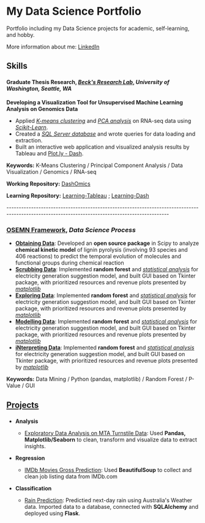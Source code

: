 # My Data Science Portfolio
Portfolio including my Data Science projects for academic, self-learning, and hobby.

More information about me: [LinkedIn](https://www.linkedin.com/in/berkmonder/)

## <p>**Skills**

#### Graduate Thesis Research, [*Beck's Research Lab*](http://faculty.washington.edu/dacb/), *University of Washington, Seattle, WA*

**Developing a Visualization Tool for Unsupervised Machine Learning Analysis on Genomics Data**

- Applied <u>*K-means clustering*</u> and <u>*PCA analysis*</u> on RNA-seq data using  <u>*Scikit-Learn*</u>.
- Created a <u>*SQL Server database*</u>  and wrote queries for data loading and extraction.
- Built an interactive web application and visualized analysis results by Tableau and [Plot.ly - Dash](https://plot.ly/products/dash/).

**Keywords:** K-Means Clustering / Principal Component Analysis / Data Visualization / Genomics / RNA-seq

**Working Repository:** [DashOmics](https://github.com/BeckResearchLab/DashOmics)

**Learning Repository:** [Learning-Tableau](https://github.com/JiayuanGuo/Learning-Tableau) ; [Learning-Dash](https://github.com/JiayuanGuo/Learning-Dash)

<p>------------------------------------------------------------------------------------------------------------------------------------------------

### **[OSEMN Framework](https://github.com/berkmonder/dataScience-portfolio/tree/main/OSEMN)**, *Data Science Process*

* **[Obtaining Data](https://github.com/berkmonder/dataScience-portfolio/tree/main/OSEMN/1-Obtain/)**: Developed an **open source package** in Scipy to analyze **chemical kinetic model** of lignin pyrolysis (involving 93 species and 406 reactions) to predict the temporal evolution of molecules and functional groups during chemical reaction
* **[Scrubbing Data](https://github.com/berkmonder/dataScience-portfolio/tree/main/OSEMN/2-Scrub/)**: Implemented **random forest** and <u>*statistical analysis*</u> for electricity generation suggestion model, and built GUI based on Tkinter package, with prioritized resources and revenue plots presented by <u>*matplotlib*</u>
* **[Exploring Data](https://github.com/berkmonder/dataScience-portfolio/tree/main/OSEMN/3-Explore/)**: Implemented **random forest** and <u>*statistical analysis*</u> for electricity generation suggestion model, and built GUI based on Tkinter package, with prioritized resources and revenue plots presented by <u>*matplotlib*</u>
* **[Modelling Data](https://github.com/berkmonder/dataScience-portfolio/tree/main/OSEMN/4-Model/)**: Implemented **random forest** and <u>*statistical analysis*</u> for electricity generation suggestion model, and built GUI based on Tkinter package, with prioritized resources and revenue plots presented by <u>*matplotlib*</u>
* **[iNterpreting Data](https://github.com/berkmonder/dataScience-portfolio/tree/main/OSEMN/5-iNterpret/)**: Implemented **random forest** and <u>*statistical analysis*</u> for electricity generation suggestion model, and built GUI based on Tkinter package, with prioritized resources and revenue plots presented by <u>*matplotlib*</u>

**Keywords:** Data Mining / Python (pandas, matplotlib) / Random Forest / P-Value / GUI

<p>

## <p>**[Projects](https://github.com/berkmonder/dataScience-portfolio/tree/main/projects)**

* **Analysis**
  * [Exploratory Data Analysis on MTA Turnstile Data](https://github.com/berkmonder/dataScience-portfolio/tree/main/projects/TurnstileDataExploration): Used **Pandas, Matplotlib/Seaborn** to clean, transform and visualize data to extract insights.

* **Regression**
  * [IMDb Movies Gross Prediction](https://github.com/berkmonder/dataScience-portfolio/tree/main/projects/IMDbGrossPrediction-Regression): Used **BeautifulSoup** to collect and clean job listing data from IMDb.com

* **Classification**
  * [Rain Prediction](https://github.com/berkmonder/dataScience-portfolio/tree/main/projects/WeatherRainPrediction-Classification): Predictied next-day rain using Australia's Weather data. Imported data to a database, connected with **SQLAlchemy** and deployed using **Flask**. 

